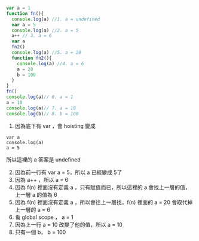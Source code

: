 ```js
var a = 1
function fn(){
  console.log(a) //1. a = undefined
  var a = 5
  console.log(a) //2. a = 5
  a++ // 3. a = 6
  var a
  fn2()
  console.log(a) //5. a = 20
  function fn2(){ 
    console.log(a) //4. a = 6
    a = 20
    b = 100
  }
}
fn()
console.log(a)// 6. a = 1
a = 10
console.log(a)// 7. a = 10
console.log(b)// 8. b = 100
```
1. 因為底下有 var ，會 hoisting 變成

```javascript=
var a
console.log(a) 
a = 5
```
所以這裡的 a 答案是 undefined

2. 因為前一行有 var a = 5，所以 a 已經變成 5了
3. 因為 a++ ，所以 a = 6
4. 因為 f(n) 裡面沒有定義 a ，只有賦值而已，所以這裡的 a 會找上一層的值，上一層 a 的值為 6 
5. 因為 f(n) 裡面沒有定義 a ，所以會往上一層找，f(n) 裡面的 a = 20 會取代掉上一層的 a = 6
6. 看 global scope ， a = 1
7. 因為上一行 a = 10 改變了他的值，所以 a = 10
8. 只有一個 b， b = 100